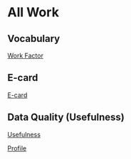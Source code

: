 # All Work

## Vocabulary 
<a href= "/worf-factor.md"> Work Factor </a>

## E-card
<a href= "/e-card.md"> E-card </a>

## Data Quality (Usefulness)
<a href= "/usefulness.md"> Usefulness </a>

<a href= "/README.md"> Profile </a>
